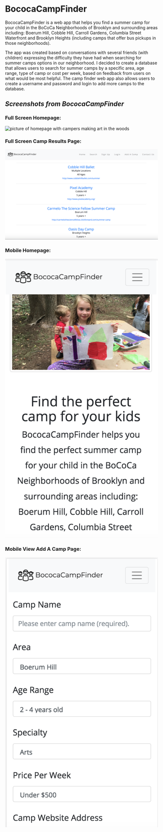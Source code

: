 # **BococaCampFinder**

BococaCampFinder is a web app that helps you find a summer camp for your child in the BoCoCa Neighborhoods of Brooklyn and surrounding areas including: Boerum Hill, Cobble Hill, Carroll Gardens, Columbia Street Waterfront and Brooklyn Heights (including camps that offer bus pickups in those neighborhoods).

The app was created based on conversations with several friends (with children) expressing the difficulty they have had when searching for summer camps options in our neighborhood.  I decided to create a database that allows users to search for summer camps by a specific area, age range, type of camp or cost per week, based on feedback from users on what would be most helpful. The camp finder web app also allows users to create a username and password and login to add more camps to the database.

## *Screenshots from BococaCampFinder*

### Full Screen Homepage:

![picture of homepage with campers making art in the woods](/homepage.png)

### Full Screen Camp Results Page:
![picture of full screen camp results page](/results.png)

### Mobile Homepage:
![picture of mobile view homepage with campers making art in the woods](/mobile-homepage.png)

### Mobile View Add A Camp Page:
![picture of add a camps page](/mobile-addacamp.png)
